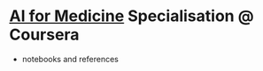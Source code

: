 # [AI for Medicine](https://www.coursera.org/specializations/ai-for-medicine) Specialisation @ Coursera 

* notebooks and references
